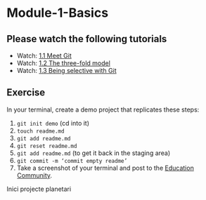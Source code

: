 # Module-1-Basics

## Please watch the following tutorials

* Watch: [1.1 Meet Git](https://youtu.be/-XmpLT30Xl0)
* Watch: [1.2 The three-fold model](https://youtu.be/pYwoIy97VBY)
* Watch: [1.3 Being selective with Git](https://youtu.be/onaXtpgS0R0)


## Exercise 

In your terminal, create a demo project that replicates these steps:
1. `git init demo` (cd into it)
2. `touch readme.md`
3. `git add readme.md`
4. `git reset readme.md`
5. `git add readme.md` (to get it back in the staging area)
6. `git commit -m ‘commit empty readme’`
7. Take a screenshot of your terminal and post to the [Education Community](https://education.github.community/c/teachers).

Inici projecte planetari



